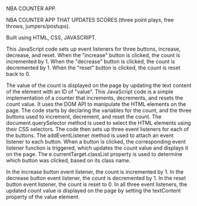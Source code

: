 NBA COUNTER APP.


NBA COUNTER APP THAT UPDATES SCORES (three point plays, free throws, jumpers/postups).


Built using HTML, CSS, JAVASCRIPT.

This JavaScript code sets up event listeners for three buttons, increase, decrease, and reset.
When the "increase" button is clicked, the count is incremented by 1.
When the "decrease" button is clicked, the count is decremented by 1. 
When the "reset" button is clicked, the count is reset back to 0. 

The value of the count is displayed on the page by updating the text content of the element with an ID of "value".
This JavaScript code is a simple implementation of a counter that increments, decrements, and resets the count value. It uses the DOM API to manipulate the HTML elements on the page.
The code starts by declaring the variables for the count, and the three buttons used to increment, decrement, and reset the count. The document.querySelector method is used to select the HTML elements using their CSS selectors.
The code then sets up three event listeners for each of the buttons. The addEventListener method is used to attach an event listener to each button. When a button is clicked, the corresponding event listener function is triggered, which updates the count value and displays it on the page. The e.currentTarget.classList property is used to determine which button was clicked, based on its class name.

In the increase button event listener, the count is incremented by 1. In the decrease button event listener, the count is decremented by 1. In the reset button event listener, the count is reset to 0. In all three event listeners, the updated count value is displayed on the page by setting the textContent property of the value element.
